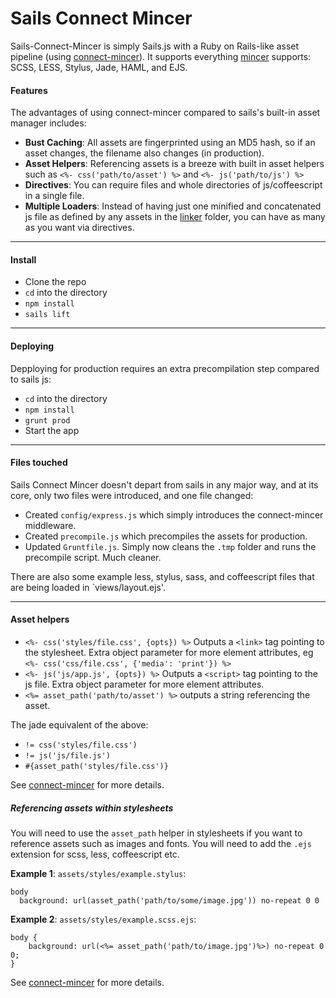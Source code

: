 # Sails Connect Mincer

Sails-Connect-Mincer is simply Sails.js with a Ruby on Rails-like asset pipeline (using [connect-mincer](https://github.com/clarkdave/connect-mincer)). It supports everything [mincer](https://github.com/nodeca/mincer) supports: SCSS, LESS, Stylus, Jade, HAML, and EJS.

#### Features
The advantages of using connect-mincer compared to sails's built-in asset manager includes:
- **Bust Caching**: All assets are fingerprinted using an MD5 hash, so if an asset changes, the filename also changes (in production).
- **Asset Helpers**: Referencing assets is a breeze with built in asset helpers such as `<%- css('path/to/asset') %>` and `<%- js('path/to/js') %>`
- **Directives**: You can require files and whole directories of js/coffeescript in a single file.
- **Multiple Loaders**: Instead of having just one minified and concatenated js file as defined by any assets in the [linker](http://sailsjs.org/#!documentation/assets) folder, you can have as many as you want via directives.

---

#### Install
- Clone the repo
- `cd` into the directory
- `npm install`
- `sails lift`

---

#### Deploying
Depploying for production requires an extra precompilation step compared to sails js:
- `cd` into the directory
- `npm install`
- `grunt prod`
- Start the app

---

#### Files touched
Sails Connect Mincer doesn't depart from sails in any major way, and at its core, only two files were introduced, and one file changed:
- Created `config/express.js` which simply introduces the connect-mincer middleware.
- Created `precompile.js` which precompiles the assets for production.
- Updated `Gruntfile.js`. Simply now cleans the `.tmp` folder and runs the precompile script. Much cleaner.

There are also some example less, stylus, sass, and coffeescript files that are being loaded in `views/layout.ejs'.

---

#### Asset helpers
- `<%- css('styles/file.css', {opts}) %>` Outputs a `<link>` tag pointing to the stylesheet. Extra object parameter for more element attributes, eg `<%- css('css/file.css', {'media': 'print'}) %>`
- `<%- js('js/app.js', {opts}) %>` Outputs a `<script>` tag pointing to the js file. Extra object parameter for more element attributes.
- `<%= asset_path('path/to/asset') %>` outputs a string referencing the asset.

The jade equivalent of the above:
- `!= css('styles/file.css')`
- `!= js('js/file.js')`
- `#{asset_path('styles/file.css')}`

See [connect-mincer](https://github.com/clarkdave/connect-mincer) for more details.

##### Referencing assets within stylesheets
You will need to use the `asset_path` helper in stylesheets if you want to reference assets such as images and fonts. You will need to add the `.ejs` extension for scss, less, coffeescript etc.

**Example 1**: `assets/styles/example.stylus`:
```
body
  background: url(asset_path('path/to/some/image.jpg')) no-repeat 0 0
```

**Example 2**: `assets/styles/example.scss.ejs`:
```
body {
	background: url(<%= asset_path('path/to/image.jpg')%>) no-repeat 0 0;
}
```

See [connect-mincer](https://github.com/clarkdave/connect-mincer) for more details.



